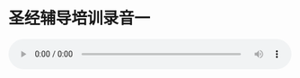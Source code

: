 # 圣经辅导培训录音一

<audio style="width: 100%;" preload="false" controls controlslist="nodownload"><source src="http://file.simai.life/audio/mp3/old/12249.mp3" type="audio/mpeg">Your browser does not support the audio element.</audio>


